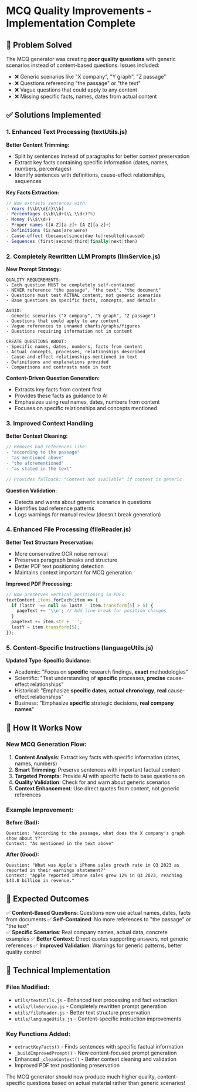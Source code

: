 # MCQ Quality Improvements - Implementation Complete

## 🎯 Problem Solved

The MCQ generator was creating **poor quality questions** with generic scenarios instead of content-based questions. Issues included:

- ❌ Generic scenarios like "X company", "Y graph", "Z passage"
- ❌ Questions referencing "the passage" or "the text" 
- ❌ Vague questions that could apply to any content
- ❌ Missing specific facts, names, dates from actual content

## ✅ Solutions Implemented

### 1. **Enhanced Text Processing (textUtils.js)**

**Better Content Trimming:**
- Split by sentences instead of paragraphs for better context preservation
- Extract key facts containing specific information (dates, names, numbers, percentages)
- Identify sentences with definitions, cause-effect relationships, sequences

**Key Facts Extraction:**
```javascript
// Now extracts sentences with:
- Years (\\b\\d{4}\\b)
- Percentages (\\b\\d+(\\.\\d+)?%)  
- Money (\\$\\d+)
- Proper names ([A-Z][a-z]+ [A-Z][a-z]+)
- Definitions (is|was|are|were)
- Cause-effect (because|since|due to|resulted|caused)
- Sequences (first|second|third|finally|next|then)
```

### 2. **Completely Rewritten LLM Prompts (llmService.js)**

**New Prompt Strategy:**
```
QUALITY REQUIREMENTS:
- Each question MUST be completely self-contained
- NEVER reference "the passage", "the text", "the document"
- Questions must test ACTUAL content, not generic scenarios
- Base questions on specific facts, concepts, and details

AVOID:
- Generic scenarios ("X company", "Y graph", "Z passage")
- Questions that could apply to any content
- Vague references to unnamed charts/graphs/figures
- Questions requiring information not in content

CREATE QUESTIONS ABOUT:
- Specific names, dates, numbers, facts from content
- Actual concepts, processes, relationships described
- Cause-and-effect relationships mentioned in text
- Definitions and explanations provided
- Comparisons and contrasts made in text
```

**Content-Driven Question Generation:**
- Extracts key facts from content first
- Provides these facts as guidance to AI
- Emphasizes using real names, dates, numbers from content
- Focuses on specific relationships and concepts mentioned

### 3. **Improved Context Handling**

**Better Context Cleaning:**
```javascript
// Removes bad references like:
- "according to the passage"
- "as mentioned above" 
- "the aforementioned"
- "as stated in the text"

// Provides fallback: "Context not available" if context is generic
```

**Question Validation:**
- Detects and warns about generic scenarios in questions
- Identifies bad reference patterns
- Logs warnings for manual review (doesn't break generation)

### 4. **Enhanced File Processing (fileReader.js)**

**Better Text Structure Preservation:**
- More conservative OCR noise removal
- Preserves paragraph breaks and structure
- Better PDF text positioning detection
- Maintains context important for MCQ generation

**Improved PDF Processing:**
```javascript
// Now preserves vertical positioning in PDFs
textContent.items.forEach(item => {
  if (lastY !== null && lastY - item.transform[5] > 5) {
    pageText += '\\n'; // Add line break for position changes
  }
  pageText += item.str + ' ';
  lastY = item.transform[5];
});
```

### 5. **Content-Specific Instructions (languageUtils.js)**

**Updated Type-Specific Guidance:**
- Academic: "Focus on **specific** research findings, **exact** methodologies"
- Scientific: "Test understanding of **specific** processes, **precise** cause-effect relationships"  
- Historical: "Emphasize **specific dates**, **actual chronology**, **real** cause-effect relationships"
- Business: "Emphasize **specific** strategic decisions, **real company names**"

## 🔧 How It Works Now

### New MCQ Generation Flow:

1. **Content Analysis**: Extract key facts with specific information (dates, names, numbers)
2. **Smart Trimming**: Preserve sentences with important factual content
3. **Targeted Prompts**: Provide AI with specific facts to base questions on
4. **Quality Validation**: Check for and warn about generic scenarios
5. **Context Enhancement**: Use direct quotes from content, not generic references

### Example Improvement:

**Before (Bad):**
```
Question: "According to the passage, what does the X company's graph show about Y?"
Context: "As mentioned in the text above"
```

**After (Good):**
```  
Question: "What was Apple's iPhone sales growth rate in Q3 2023 as reported in their earnings statement?"
Context: "Apple reported iPhone sales grew 12% in Q3 2023, reaching $43.8 billion in revenue."
```

## 🎯 Expected Outcomes

✅ **Content-Based Questions**: Questions now use actual names, dates, facts from documents
✅ **Self-Contained**: No more references to "the passage" or "the text"  
✅ **Specific Scenarios**: Real company names, actual data, concrete examples
✅ **Better Context**: Direct quotes supporting answers, not generic references
✅ **Improved Validation**: Warnings for generic patterns, better quality control

## 🚀 Technical Implementation

### Files Modified:
- `utils/textUtils.js` - Enhanced text processing and fact extraction
- `utils/llmService.js` - Completely rewritten prompt generation 
- `utils/fileReader.js` - Better text structure preservation
- `utils/languageUtils.js` - Content-specific instruction improvements

### Key Functions Added:
- `extractKeyFacts()` - Finds sentences with specific factual information
- `_buildImprovedPrompt()` - New content-focused prompt generation
- Enhanced `_cleanContext()` - Better context cleaning and validation
- Improved PDF text positioning preservation

The MCQ generator should now produce much higher quality, content-specific questions based on actual material rather than generic scenarios!
